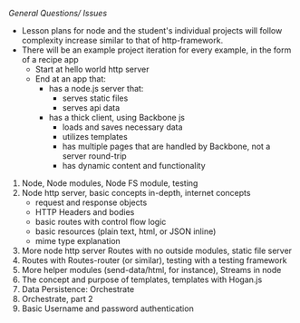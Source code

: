 *General Questions/ Issues*

- Lesson plans for node and the student's individual projects will follow complexity increase similar to that of http-framework.
- There will be an example project iteration for every example, in the form of a recipe app
    + Start at hello world http server
    + End at an app that: 
        * has a node.js server that:
            - serves static files
            - serves api data
        * has a thick client, using Backbone js 
            - loads and saves necessary data
            - utilizes templates
            - has multiple pages that are handled by Backbone, not a server round-trip
            - has dynamic content and functionality

1. Node, Node modules, Node FS module, testing
2. Node http server, basic concepts in-depth, internet concepts
    - request and response objects
    - HTTP Headers and bodies
    - basic routes with control flow logic
    - basic resources (plain text, html, or JSON inline)
    - mime type explanation
3. More node http server Routes with no outside modules, static file server
4. Routes with Routes-router (or similar), testing with a testing framework
5. More helper modules (send-data/html, for instance), Streams in node
6. The concept and purpose of templates, templates with Hogan.js
7. Data Persistence: Orchestrate
8. Orchestrate, part 2
9. Basic Username and password authentication

